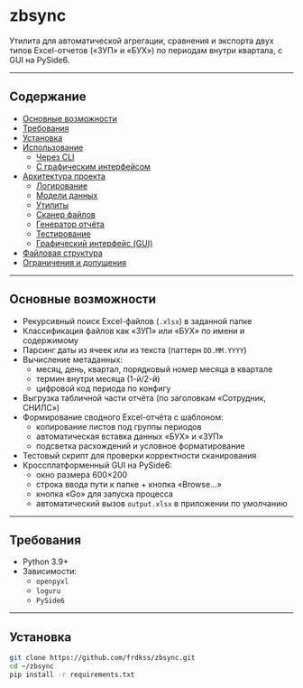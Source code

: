 # zbsync
Утилита для автоматической агрегации, сравнения и экспорта двух типов Excel-отчетов («ЗУП» и «БУХ») по периодам внутри квартала, с GUI на PySide6.

---

## Содержание

- [Основные возможности](#основные-возможности)  
- [Требования](#требования)  
- [Установка](#установка)  
- [Использование](#использование)  
  - [Через CLI](#через-cli)  
  - [С графическим интерфейсом](#с-графическим-интерфейсом)  
- [Архитектура проекта](#архитектура-проекта)  
  - [Логирование](#логирование)  
  - [Модели данных](#модели-данных)  
  - [Утилиты](#утилиты)  
  - [Сканер файлов](#сканер-файлов)  
  - [Генератор отчёта](#генератор-отчёта)  
  - [Тестирование](#тестирование)  
  - [Графический интерфейс (GUI)](#графический-интерфейс-gui)  
- [Файловая структура](#файловая-структура)  
- [Ограничения и допущения](#ограничения-и-допущения)  

---

## Основные возможности

- Рекурсивный поиск Excel-файлов (`.xlsx`) в заданной папке  
- Классификация файлов как «ЗУП» или «БУХ» по имени и содержимому  
- Парсинг даты из ячеек или из текста (паттерн `DD.MM.YYYY`)  
- Вычисление метаданных:
  - месяц, день, квартал, порядковый номер месяца в квартале  
  - термин внутри месяца (1-й/2-й)  
  - цифровой код периода по конфигу  
- Выгрузка табличной части отчёта (по заголовкам «Сотрудник, СНИЛС»)  
- Формирование сводного Excel-отчёта с шаблоном:
  - копирование листов под группы периодов  
  - автоматическая вставка данных «БУХ» и «ЗУП»  
  - подсветка расхождений и условное форматирование  
- Тестовый скрипт для проверки корректности сканирования  
- Кроссплатформенный GUI на PySide6:
  - окно размера 600×200  
  - строка ввода пути к папке + кнопка «Browse…»  
  - кнопка «Go» для запуска процесса  
  - автоматический вызов `output.xlsx` в приложении по умолчанию  

---

## Требования

- Python 3.9+  
- Зависимости:
  - `openpyxl`
  - `loguru`
  - `PySide6`

---

## Установка

```bash
git clone https://github.com/frdkss/zbsync.git
cd ~/zbsync
pip install -r requirements.txt
```

